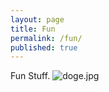 ```yaml
---
layout: page
title: Fun
permalink: /fun/
published: true
---
```

Fun Stuff.
![doge.jpg]({{site.baseurl}}/doge.jpg)

